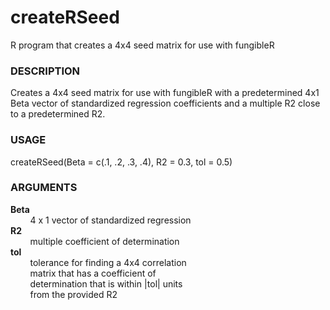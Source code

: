 createRSeed
===========

R program that creates a 4x4 seed matrix for use with fungibleR

### DESCRIPTION
Creates a 4x4 seed matrix for use with 
fungibleR with a predetermined 4x1 Beta 
vector of standardized regression 
coefficients and a multiple R2 close to a 
predetermined R2.

### USAGE

createRSeed(Beta = c(.1, .2, .3, .4), R2 = 0.3, tol = 0.5)

### ARGUMENTS

**Beta**  
&nbsp;&nbsp;&nbsp;&nbsp;&nbsp;&nbsp;&nbsp;&nbsp;4 x 1 vector of standardized regression  
**R2**  
&nbsp;&nbsp;&nbsp;&nbsp;&nbsp;&nbsp;&nbsp;&nbsp;multiple coefficient of determination  
**tol**  
&nbsp;&nbsp;&nbsp;&nbsp;&nbsp;&nbsp;&nbsp;&nbsp;tolerance for finding a 4x4 correlation  
&nbsp;&nbsp;&nbsp;&nbsp;&nbsp;&nbsp;&nbsp;&nbsp;matrix that has a coefficient of  
&nbsp;&nbsp;&nbsp;&nbsp;&nbsp;&nbsp;&nbsp;&nbsp;determination that is within |tol| units  
&nbsp;&nbsp;&nbsp;&nbsp;&nbsp;&nbsp;&nbsp;&nbsp;from the provided R2
